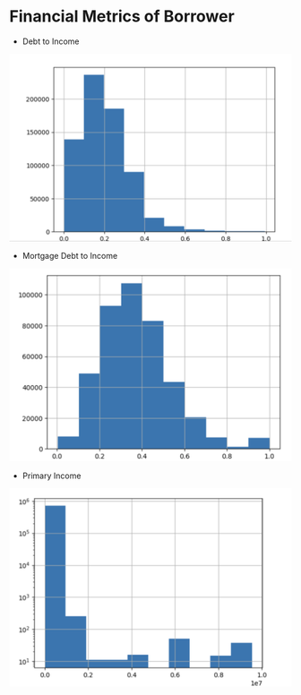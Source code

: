 # Financial Metrics of Borrower

* Debt to Income

<img src="../../../.gitbook/assets/image (5).png" alt=""></img>

* Mortgage Debt to Income

<img src="../../../.gitbook/assets/image (6).png" alt=""></img>

* Primary Income

<img src="../../../.gitbook/assets/image (7).png" alt=""></img>
